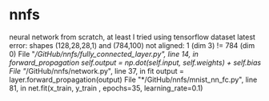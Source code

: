 # nnfs
neural network from scratch, at least I tried
using tensorflow dataset
 latest error:
shapes (128,28,28,1) and (784,100) not aligned: 1 (dim 3) != 784 (dim 0)
  File "*/GitHub/nnfs/fully_connected_layer.py", line 14, in forward_propagation
    self.output = np.dot(self.input, self.weights) + self.bias
  File "*/GitHub/nnfs/network.py", line 37, in fit
    output = layer.forward_propagation(output)
  File "*/GitHub/nnfs/mnist_nn_fc.py", line 81, in <module>
    net.fit(x_train, y_train , epochs=35, learning_rate=0.1)